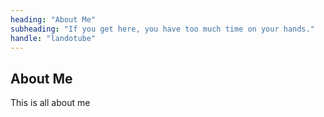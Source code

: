 ```yaml
---
heading: "About Me"
subheading: "If you get here, you have too much time on your hands."
handle: "landotube"
---
```


## About Me

This is all about me
